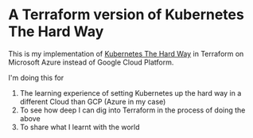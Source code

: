 # A Terraform version of Kubernetes The Hard Way

This is my implementation of [Kubernetes The Hard Way](https://github.com/kelseyhightower/kubernetes-the-hard-way) in Terraform on Microsoft Azure instead of Google Cloud Platform.

I'm doing this for 

1. The learning experience of setting Kubernetes up the hard way in a different Cloud than GCP (Azure in my case)
2. To see how deep I can dig into Terraform in the process of doing the above
3. To share what I learnt with the world

